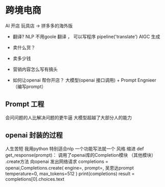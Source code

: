 # 跨境电商
AI 开店
玩具店 -> 拼多多的海外版
- 翻译? NLP 不用goole 翻译 ， 可以写程序
    pipeline('translate')
    AIGC 生成
- 卖什么货？
- 卖多少钱
- 营销内容怎么写有搞头

- 如何让openai 帮你开店？
    大模型(openai 接口调用) + Prompt Engnieer （编写prompt）

## Prompt 工程
会问问题的人比解决问题的更牛逼
大模型超越了大部分人的能力

## openai 封装的过程
人生苦短 我用python
特别适合nlp
一个功能写法就一个
风格 缩进
def get_response(prompt)：
    调用了openai库的Completion模块 （其他模块） .create方法
    向openai 发出网络请求
    completions = openai,Completions.create(
        engine=,
        prompt=, 吴恩达prompt
        temperature=0,
        max_tokens=512
    )
    <!-- 同步的  js 异步的 -->
    print(completions)
    result = completions[0].choices.text